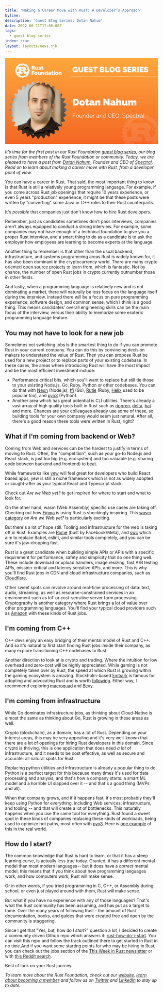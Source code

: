 ```yaml
---
title: 'Making a Career Move with Rust: A Developer’s Approach'
byline:
description: 'Guest Blog Series: Dotan Nahum'
date: 2022-06-21T17:00:00Z
tags:
  - guest blog series
index: true
layout: layouts/news.njk
---
```


![Dotan Nahum](/img/news/2022-06-21-guest-blog-series/dotan-nahum.png "Dotan Nahum - Founder and CEO, Spectral")

*It’s time for the first post in our Rust Foundation&nbsp;[guest blog series](https://foundation.rust-lang.org/tags/guest%20blog%20series/), our blog series from members of the Rust Foundation or community. Today, we are pleased to have a post from&nbsp;[Dotan Nahum](https://mobile.twitter.com/jondot), Founder and CEO of&nbsp;[Spectral](https://spectralops.io/). Read on to learn about making a career move with Rust, from a developer point of view.*

You can have a career in Rust. That said, the most important thing to know is that Rust is still a relatively young programming language. For example, if you come across Rust job openings that require 10 years experience, or even 5 years "production" experience, it might be that these posts were written by "converting" some Java or C++ roles to their Rust counterparts.

It's *possible* that companies just don't know how to hire Rust developers.

Remember, just as candidates sometimes don't pass interviews, companies aren’t always equipped to *conduct* a strong interview. For example, some companies may not have enough of a technical foundation to give you a proper Rust interview, and a smart thing to do as a candidate is to ask the employer how employees are learning to become experts at the language.

Another thing to remember is that other than the usual backend, infrastructure, and systems programming areas Rust is widely known for, it has also been dominant in the cryptocurrency world. There are many crypto oriented [open source projects](https://github.com/rust-in-blockchain/awesome-blockchain-rust) to learn from, which is fantastic. Not by chance, the number of open Rust jobs in crypto currently outnumber those in other fields.

And lastly, when a programming language is relatively new and is not dominating a market, there will naturally be less focus on the language itself during the interview. Instead there will be a focus on pure programming experience, software design, and common sense, which I think is a good thing. This means candidates' overall engineering skills can be the main focus of the interview, versus their ability to memorize some esoteric programming language feature.

## **You may not have to look for a new job**

Sometimes not switching jobs is the smartest thing to do if you can promote Rust in your current company. You can do this by convincing decision makers to understand the value of Rust. Then you can propose Rust be used for a new project or to replace parts of your existing codebase. In these cases, the areas where introducing Rust will have the most impact and be the most efficient investment include:

* Performance critical bits, which you'll want to replace but still tie those to your existing Node.js, Go, Ruby, Python or other codebases. You can do that with [Neon](https://neon-bindings.com/) (Node.js), [ffi](https://spectralops.io/blog/rust-vs-go-why-not-use-both/) (Go), [Rutie](https://github.com/danielpclark/rutie#using-rust-in-ruby) (Ruby, [Helix](https://github.com/tildeio/helix) used to be popular too), and [pyo3](https://github.com/PyO3/pyo3) (Python).
* Another area which has great potential is CLI utilities. There's already a vast array of high quality tools built in Rust such as [ripgrep](https://github.com/BurntSushi/ripgrep), [delta](https://github.com/dandavison/delta), [bat](https://github.com/sharkdp/bat) and more. Chances are your colleagues already use some of these, so building tools for your own company would seem just natural. After all, there's a good reason these tools were written in Rust, right?

## **What if I'm coming from backend or Web?**

Coming from Web and services can be the hardest to justify in terms of moving to Rust. Often, the "competition", such as your go-to Node.js and React stack, is just too big (e.g. ecosystem) and too valuable (e.g. sharing code between backend and frontend) to beat.

While frameworks like [yew](https://github.com/yewstack/yew) will feel great for developers who build React based apps, yew is still a niche framework which is not as widely adopted or sought-after as your typical React and Typescript stack.

Check out [*<u>Are we Web yet?</u>*](https://www.arewewebyet.org/) to get inspired for where to start and what to look for.

On the other hand, wasm (Web Assembly) specific use cases are taking off. Checking out how [Figma](https://www.figma.com/blog/rust-in-production-at-figma/) is using Rust is shockingly inspiring. This [wasm category](https://www.arewewebyet.org/topics/webassembly/) on *Are we Web yet?* is particularly exciting.

But there's a lot of hope still. Tooling and infrastructure for the web is taking off in Rust. Examples are [Rome](https://github.com/rome/tools) (built by Facebook/Meta), and [swc](https://github.com/swc-project/swc) which aim to replace Babel, eslint, and similar tools completely, and you can be sure it's jaw-dropping fast.

Rust is a great candidate when building simple APIs or APIs with a specific requirement for performance, safety and simplicity that do one thing well. These include download or upload handlers, image resizing, fast A/B testing APIs, mission-critical and latency sensitive APIs, and more. This is why you'll find Rust jobs in CDN and cloud infrastructure companies, such as [Cloudflare](https://blog.cloudflare.com/tag/rust/).

Other sweet spots can revolve around real-time processing of data: text, audio, streaming, as well as resource-constrained services in an environment such as IoT or cost-sensitive server farm processing. Cryptography is another category where Rust brings a lot of value over other programming languages. You'll find your typical cloud providers such as [Amazon](https://www.amazon.jobs/en/jobs/1639811/software-development-engineer-rust) with these kinds of Rust jobs.

## **I'm coming from C++**

C++ devs enjoy an easy bridging of their mental model of Rust and C++. And so it's natural to first start finding Rust jobs inside their company, as many explore transitioning C++ codebases to Rust.

Another direction to look at is crypto and trading. Where the intuition for low overhead and zero-cost will be highly appreciated. While gaming is not completely taken over by Rust, the speed at which Rust is growing within the gaming ecosystem is amazing. Stockholm-based [Embark](https://www.embark-studios.com/) is famous for adopting and advocating Rust and is worth [following](https://embark.dev/). Either way, I recommend exploring [macroquad](https://github.com/not-fl3/macroquad) and [Bevy](https://bevyengine.org/).

## **I'm coming from infrastructure**

While Go dominates infrastructure jobs, as thinking about Cloud-Native is almost the same as thinking about Go, Rust is growing in these areas as well.

Crypto (blockchain), as a domain, has a lot of Rust. Depending on your interest areas, this may be very appealing and it's very well-known that there are a lot of openings for hiring Rust developers in this domain. Since crypto is thriving, this is one application that does need *a lot* of infrastructure, and it needs to be cost effective, as well as secure and accurate: all natural spots for Rust.

Replacing python utilities and infrastructure is already a popular thing to do. Python is a perfect target for this because many times it's used for data processing and analysis, and that's how a company starts: a smart ML model and a horrible UI slapped over it -- and that's a good thing (MVPs and all).

When that company grows, and if it happens fast, it's most probably they'll keep using Python for everything, including Web services, infrastructure, and tooling -- and that will create a lot of bottlenecks. This naturally happens when you use the same tool for everything. Rust found a sweet spot in these kinds of companies replacing these kinds of workloads, being used to optimize hot paths, most often with [pyo3](https://github.com/PyO3/pyo3). Here is [one example](https://github.com/ijl/orjson) of this in the real world.

## **How do I start?**

The common knowledge that Rust is hard to learn, or that it has a steep learning curve, is actually less true today. Granted, it has a different mental model than most modern languages-- but it does have a *correct* mental model; this means that if you think about how programming languages work, and how computers work, Rust will make sense.

Or in other words, if you tried programming in C, C++, or Assembly during school, or even just played around with them, Rust will make sense.

But what if you have no experience with any of those languages? That's what the Rust community has been assuming, and has put as a target to tame. Over the many years of following Rust - the amount of Rust documentation, books, and guides that were created free and open by the community is staggering.

Since I get that "Yes, but, how do I *start*?" question a lot, I decided to create a community driven Github repo which answers it: [rust-how-do-i-start](https://github.com/jondot/rust-how-do-i-start). You can visit this repo and follow the track outlined there to get started in Rust in no time.And if you want some starting points for who may be hiring in Rust, you can check out the jobs section of the [<u>This Week in Rust newsletter</u>](https://this-week-in-rust.org/) or with [<u>this Reddit search</u>](https://www.reddit.com/r/rust/search?q=flair_name%3A%22%F0%9F%92%BC%20jobs%22&amp;restrict_sr=1).

Best of luck on your Rust journey.

*To learn more about the Rust Foundation, check out our [website](https://foundation.rust-lang.org/), [learn about becoming a member](https://foundation.rust-lang.org/info/become-a-member/) and follow us on [Twitter](https://twitter.com/rust_foundation) and [LinkedIn](https://www.linkedin.com/company/rust-foundation/) to stay up to date.*

